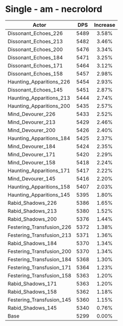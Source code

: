 # Single - am - necrolord
| Actor | DPS | Increase |
|---|:---:|:---:|
|Dissonant_Echoes_226|5489|3.58%|
|Dissonant_Echoes_213|5482|3.46%|
|Dissonant_Echoes_200|5476|3.34%|
|Dissonant_Echoes_184|5471|3.25%|
|Dissonant_Echoes_171|5464|3.12%|
|Dissonant_Echoes_158|5457|2.98%|
|Haunting_Apparitions_226|5454|2.93%|
|Dissonant_Echoes_145|5451|2.87%|
|Haunting_Apparitions_213|5444|2.74%|
|Haunting_Apparitions_200|5435|2.57%|
|Mind_Devourer_226|5433|2.52%|
|Mind_Devourer_213|5429|2.46%|
|Mind_Devourer_200|5426|2.40%|
|Haunting_Apparitions_184|5425|2.37%|
|Mind_Devourer_184|5424|2.35%|
|Mind_Devourer_171|5420|2.29%|
|Mind_Devourer_158|5418|2.24%|
|Haunting_Apparitions_171|5417|2.22%|
|Mind_Devourer_145|5416|2.20%|
|Haunting_Apparitions_158|5407|2.03%|
|Haunting_Apparitions_145|5395|1.80%|
|Rabid_Shadows_226|5386|1.65%|
|Rabid_Shadows_213|5380|1.52%|
|Rabid_Shadows_200|5376|1.44%|
|Festering_Transfusion_226|5372|1.38%|
|Festering_Transfusion_213|5371|1.36%|
|Rabid_Shadows_184|5370|1.34%|
|Festering_Transfusion_200|5370|1.34%|
|Festering_Transfusion_184|5368|1.30%|
|Festering_Transfusion_171|5364|1.23%|
|Festering_Transfusion_158|5363|1.20%|
|Rabid_Shadows_171|5363|1.20%|
|Rabid_Shadows_158|5362|1.18%|
|Festering_Transfusion_145|5360|1.15%|
|Rabid_Shadows_145|5340|0.76%|
|Base|5299|0.00%|
